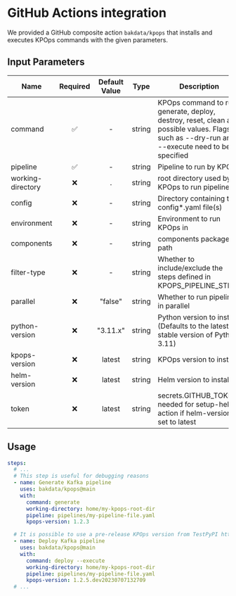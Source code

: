 # GitHub Actions integration

We provided a GitHub composite action `bakdata/kpops` that installs and executes KPOps commands with the given
parameters.

## Input Parameters

| Name              | Required | Default Value |  Type  | Description                                                                                                                                   |
| ----------------- | :------: | :-----------: | :----: | --------------------------------------------------------------------------------------------------------------------------------------------- |
| command           |    ✅    |       -       | string | KPOps command to run. generate, deploy, destroy, reset, clean are possible values. Flags such as --dry-run and --execute need to be specified |
| pipeline          |    ✅    |       -       | string | Pipeline to run by KPOps                                                                                                                      |
| working-directory |    ❌    |       .       | string | root directory used by KPOps to run pipelines                                                                                                 |
| config            |    ❌    |       -       | string | Directory containing the config*.yaml file(s)                                                                                                 |
| environment       |    ❌    |       -       | string | Environment to run KPOps in                                                                                                                   |
| components        |    ❌    |       -       | string | components package path                                                                                                                       |
| filter-type       |    ❌    |       -       | string | Whether to include/exclude the steps defined in KPOPS_PIPELINE_STEPS                                                                          |
| parallel          |    ❌    |    "false"    | string | Whether to run pipelines in parallel                                                                                                          |
| python-version    |    ❌    |   "3.11.x"    | string | Python version to install (Defaults to the latest stable version of Python 3.11)                                                              |
| kpops-version     |    ❌    |    latest     | string | KPOps version to install                                                                                                                      |
| helm-version      |    ❌    |    latest     | string | Helm version to install                                                                                                                       |
| token             |    ❌    |    latest     | string | secrets.GITHUB_TOKEN, needed for setup-helm action if helm-version is set to latest                                                           |

## Usage

```yaml
steps:
  # ...
  # This step is useful for debugging reasons
  - name: Generate Kafka pipeline
    uses: bakdata/kpops@main
    with:
      command: generate
      working-directory: home/my-kpops-root-dir
      pipeline: pipelines/my-pipeline-file.yaml
      kpops-version: 1.2.3

  # It is possible to use a pre-release KPOps version from TestPyPI https://test.pypi.org/project/kpops/#history
  - name: Deploy Kafka pipeline
    uses: bakdata/kpops@main
    with:
      command: deploy --execute
      working-directory: home/my-kpops-root-dir
      pipeline: pipelines/my-pipeline-file.yaml
      kpops-version: 1.2.5.dev20230707132709
  # ...
```
